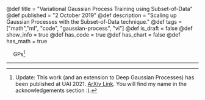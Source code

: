 @def title = "Variational Gaussian Process Training using Subset-of-Data"
@def published = "2 October 2019"
@def description = "Scaling up Gaussian Processes with the Subset-of-Data technique."
@def tags = ["math","ml", "code", "gaussian-process", "vi"]
@def is_draft = false
@def show_info = true
@def has_code = true
@def has_chart = false
@def has_math = true


&emsp; GPs[^update]



----

[^update]: Update: This work (and an extension to Deep Gaussian Processes) has been published at UAI 2021. [ArXiv Link](https://arxiv.org/abs/2107.08265). You will find my name in the acknowledgements section :).
